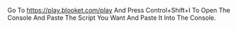 Go To https://play.blooket.com/play And Press Control+Shift+I To Open The Console And Paste The Script You Want And Paste It Into The Console.
